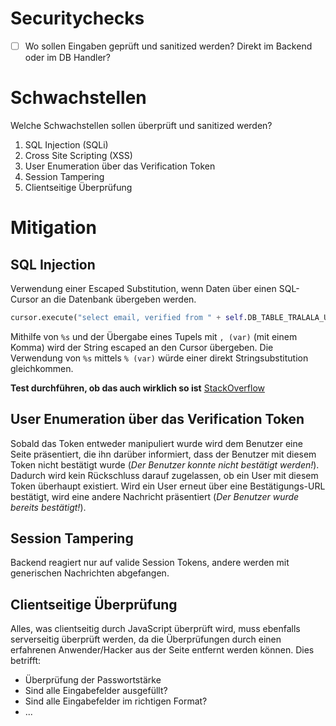 # Securitychecks
- [ ] Wo sollen Eingaben geprüft und sanitized werden? Direkt im Backend oder im DB Handler?


# Schwachstellen

Welche Schwachstellen sollen überprüft und sanitized werden?

1. SQL Injection (SQLi)
1. Cross Site Scripting (XSS)
1. User Enumeration über das Verification Token
1. Session Tampering
1. Clientseitige Überprüfung

# Mitigation
## SQL Injection

Verwendung einer Escaped Substitution, wenn Daten über einen SQL-Cursor an die Datenbank übergeben werden.

```python
cursor.execute("select email, verified from " + self.DB_TABLE_TRALALA_USERS + " where verification_token=\"%s\"", (token,))
```

Mithilfe von `%s` und der Übergabe eines Tupels mit `, (var)` (mit einem Komma) wird der String escaped an den Cursor übergeben. Die Verwendung von `%s` mittels `% (var)` würde einer direkt Stringsubstitution gleichkommen.

**Test durchführen, ob das auch wirklich so ist** [StackOverflow](https://stackoverflow.com/questions/7929364/python-best-practice-and-securest-to-connect-to-mysql-and-execute-queries)

## User Enumeration über das Verification Token

Sobald das Token entweder manipuliert wurde wird dem Benutzer eine Seite präsentiert, die ihn darüber informiert, dass der Benutzer mit diesem Token nicht bestätigt wurde (*Der Benutzer konnte nicht bestätigt werden!*). Dadurch wird kein Rückschluss darauf zugelassen, ob ein User mit diesem Token überhaupt existiert. Wird ein User erneut über eine Bestätigungs-URL bestätigt, wird eine andere Nachricht präsentiert (*Der Benutzer wurde bereits bestätigt!*).

## Session Tampering

Backend reagiert nur auf valide Session Tokens, andere werden mit generischen Nachrichten abgefangen.

## Clientseitige Überprüfung

Alles, was clientseitig durch JavaScript überprüft wird, muss ebenfalls serverseitig überprüft werden, da die Überprüfungen durch einen erfahrenen Anwender/Hacker aus der Seite entfernt werden können. Dies betrifft:

* Überprüfung der Passwortstärke
* Sind alle Eingabefelder ausgefüllt?
* Sind alle Eingabefelder im richtigen Format?
* ...